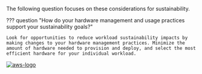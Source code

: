 The following question focuses on these considerations for sustainability.

??? question "How do your hardware management and usage practices support your sustainability goals?"

    Look for opportunities to reduce workload sustainability impacts by making changes to your hardware management practices. Minimize the amount of hardware needed to provision and deploy, and select the most efficient hardware for your individual workload.

<a href="https://docs.aws.amazon.com/wellarchitected/latest/framework/sus-hardware-patterns.html">![aws-logo](https://img.shields.io/badge/Amazon_AWS-FF9900?style=for-the-badge&logo=amazonaws&logoColor=white)</a>